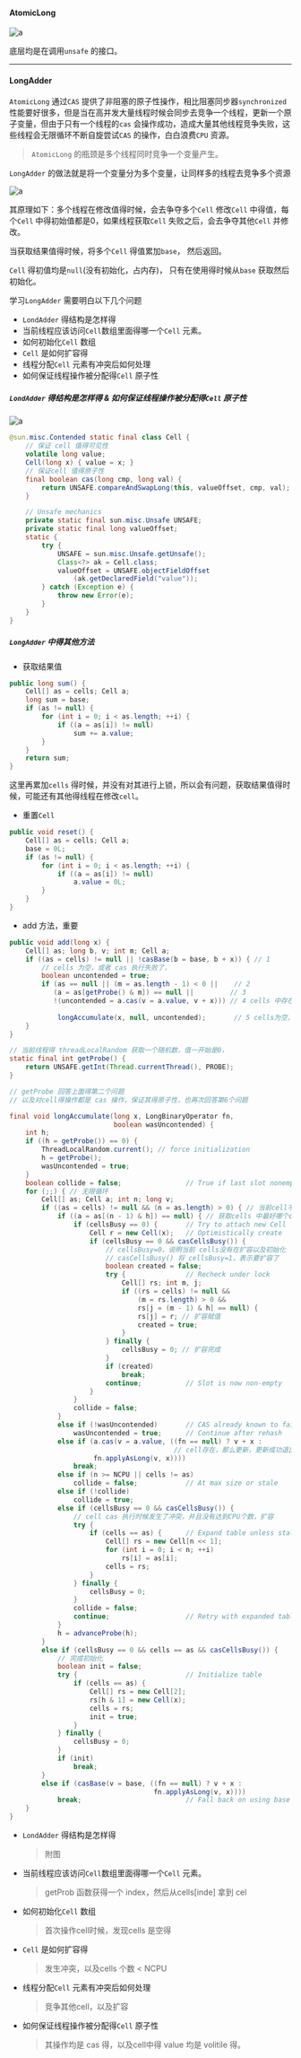 #### AtomicLong

![a](./pics/并行20.png)

底层均是在调用`unsafe` 的接口。

---

#### LongAdder

`AtomicLong` 通过`CAS` 提供了非阻塞的原子性操作，相比阻塞同步器`synchronized` 性能要好很多，但是当在高并发大量线程时候会同步去竞争一个线程，更新一个原子变量，但由于只有一个线程的`cas` 会操作成功，造成大量其他线程竞争失败，这些线程会无限循环不断自旋尝试`CAS` 的操作，白白浪费`CPU` 资源。

> `AtomicLong` 的瓶颈是多个线程同时竞争一个变量产生。

`LongAdder` 的做法就是将一个变量分为多个变量，让同样多的线程去竞争多个资源

![a](./pics/并行21.png)

其原理如下：多个线程在修改值得时候，会去争夺多个`Cell` 修改`Cell` 中得值，每个`Cell` 中得初始值都是0，如果线程获取`Cell` 失败之后，会去争夺其他`Cell` 并修改。

当获取结果值得时候，将多个`Cell` 得值累加`base`， 然后返回。

`Cell` 得初值均是`null`(没有初始化，占内存)， 只有在使用得时候从`base` 获取然后初始化。

学习`LongAdder` 需要明白以下几个问题

* `LondAdder` 得结构是怎样得
* 当前线程应该访问`Cell`数组里面得哪一个`Cell` 元素。
* 如何初始化`Cell` 数组
* `Cell` 是如何扩容得
* 线程分配`Cell` 元素有冲突后如何处理
* 如何保证线程操作被分配得`Cell` 原子性



##### `LondAdder` 得结构是怎样得 & 如何保证线程操作被分配得`Cell` 原子性

![a](./pics/并行22.png)

```java
@sun.misc.Contended static final class Cell {
    // 保证 cell 值得可见性
    volatile long value;
    Cell(long x) { value = x; }
    // 保证cell 值得原子性
    final boolean cas(long cmp, long val) {
        return UNSAFE.compareAndSwapLong(this, valueOffset, cmp, val);
    }

    // Unsafe mechanics
    private static final sun.misc.Unsafe UNSAFE;
    private static final long valueOffset;
    static {
        try {
            UNSAFE = sun.misc.Unsafe.getUnsafe();
            Class<?> ak = Cell.class;
            valueOffset = UNSAFE.objectFieldOffset
                (ak.getDeclaredField("value"));
        } catch (Exception e) {
            throw new Error(e);
        }
    }
}
```

##### `LongAdder` 中得其他方法

* 获取结果值

```java
public long sum() {
    Cell[] as = cells; Cell a;
    long sum = base;
    if (as != null) {
        for (int i = 0; i < as.length; ++i) {
            if ((a = as[i]) != null)
                sum += a.value;
        }
    }
    return sum;
}
```

这里再累加`cells` 得时候，并没有对其进行上锁，所以会有问题，获取结果值得时候，可能还有其他得线程在修改`cell`。

* 重置`Cell`

```java
public void reset() {
    Cell[] as = cells; Cell a;
    base = 0L;
    if (as != null) {
        for (int i = 0; i < as.length; ++i) {
            if ((a = as[i]) != null)
                a.value = 0L;
        }
    }
}
```

* add 方法，重要

```java
public void add(long x) {
    Cell[] as; long b, v; int m; Cell a;
    if ((as = cells) != null || !casBase(b = base, b + x)) { // 1
        // cells 为空，或者 cas 执行失败了，
        boolean uncontended = true;
        if (as == null || (m = as.length - 1) < 0 ||    // 2
           (a = as[getProbe() & m]) == null ||         // 3
           !(uncontended = a.cas(v = a.value, v + x))) // 4 cells 中存在，能拿到一个cell，然后对这个cell 做cas操作
           
            longAccumulate(x, null, uncontended);       // 5 cells为空，或者不为空，但是cas 执行失败了
    }
}

// 当前线程得 threadLocalRandom 获取一个随机数，值一开始是0，
static final int getProbe() {
    return UNSAFE.getInt(Thread.currentThread(), PROBE);
}

// getProbe 回答上面得第二个问题
// 以及对cell得操作都是 cas 操作，保证其得原子性，也再次回答第6个问题

final void longAccumulate(long x, LongBinaryOperator fn,
                          boolean wasUncontended) {
    int h;
    if ((h = getProbe()) == 0) {
        ThreadLocalRandom.current(); // force initialization
        h = getProbe();
        wasUncontended = true;
    }
    boolean collide = false;                // True if last slot nonempty
    for (;;) { // 无限循环
        Cell[] as; Cell a; int n; long v;
        if ((as = cells) != null && (n = as.length) > 0) { // 当前cell不为空， 以下得分支回答了扩容问题
            if ((a = as[(n - 1) & h]) == null) { // 获取cells 中最好哪个cell
                if (cellsBusy == 0) {       // Try to attach new Cell
                    Cell r = new Cell(x);   // Optimistically create
                    if (cellsBusy == 0 && casCellsBusy()) { 
                        // cellsBusy=0，说明当前 cells没有在扩容以及初始化
                        // casCellsBusy() 将 cellsBusy=1，表示要扩容了
                        boolean created = false;
                        try {               // Recheck under lock
                            Cell[] rs; int m, j;
                            if ((rs = cells) != null &&
                                (m = rs.length) > 0 &&
                                rs[j = (m - 1) & h] == null) {
                                rs[j] = r; // 扩容赋值
                                created = true;
                            }
                        } finally {
                            cellsBusy = 0; // 扩容完成
                        }
                        if (created)
                            break;
                        continue;           // Slot is now non-empty
                    }
                }
                collide = false;
            }
            else if (!wasUncontended)       // CAS already known to fail
                wasUncontended = true;      // Continue after rehash
            else if (a.cas(v = a.value, ((fn == null) ? v + x :
                                         // cell存在，那么更新，更新成功退出
                     fn.applyAsLong(v, x))))
                break;
            else if (n >= NCPU || cells != as)
                collide = false;            // At max size or stale
            else if (!collide)
                collide = true;
            else if (cellsBusy == 0 && casCellsBusy()) {
                // cell cas 执行时候发生了冲突，并且没有达到CPU个数，扩容
                try {
                    if (cells == as) {      // Expand table unless stale
                        Cell[] rs = new Cell[n << 1];
                        for (int i = 0; i < n; ++i)
                            rs[i] = as[i];
                        cells = rs;
                    }
                } finally {
                    cellsBusy = 0;
                }
                collide = false;
                continue;                   // Retry with expanded table
            }
            h = advanceProbe(h);
        }
        else if (cellsBusy == 0 && cells == as && casCellsBusy()) {
            // 完成初始化
            boolean init = false;
            try {                           // Initialize table
                if (cells == as) {
                    Cell[] rs = new Cell[2];
                    rs[h & 1] = new Cell(x);
                    cells = rs;
                    init = true;
                }
            } finally {
                cellsBusy = 0;
            }
            if (init)
                break;
        }
        else if (casBase(v = base, ((fn == null) ? v + x :
                                    fn.applyAsLong(v, x))))
            break;                          // Fall back on using base
    }
}
```

* `LondAdder` 得结构是怎样得

  > 附图

* 当前线程应该访问`Cell`数组里面得哪一个`Cell` 元素。

  > getProb 函数获得一个 index，然后从cells[inde] 拿到 cel

* 如何初始化`Cell` 数组

  > 首次操作cell时候，发现cells 是空得

* `Cell` 是如何扩容得

  > 发生冲突，以及cells 个数 < NCPU

* 线程分配`Cell` 元素有冲突后如何处理

  > 竞争其他cell，以及扩容

* 如何保证线程操作被分配得`Cell` 原子性

  > 其操作均是 cas 得，以及cell中得 value 均是 volitile 得。

  